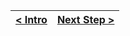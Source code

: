 [{]: <helper> (navStep)

| [< Intro](../../../README.md) | [Next Step >](step2.md) |
|:--------------------------------|--------------------------------:|

[}]: #